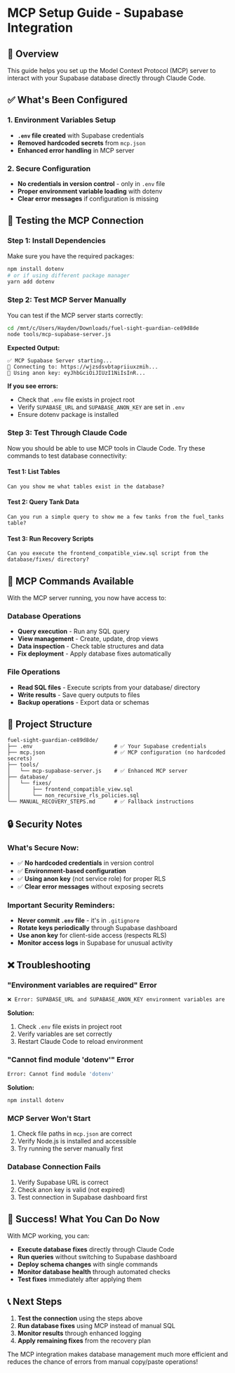 # MCP Setup Guide - Supabase Integration

## 🎯 **Overview**
This guide helps you set up the Model Context Protocol (MCP) server to interact with your Supabase database directly through Claude Code.

## ✅ **What's Been Configured**

### **1. Environment Variables Setup**
- **`.env` file created** with Supabase credentials
- **Removed hardcoded secrets** from `mcp.json`
- **Enhanced error handling** in MCP server

### **2. Secure Configuration**
- **No credentials in version control** - only in `.env` file
- **Proper environment variable loading** with dotenv
- **Clear error messages** if configuration is missing

## 🚀 **Testing the MCP Connection**

### **Step 1: Install Dependencies**
Make sure you have the required packages:
```bash
npm install dotenv
# or if using different package manager
yarn add dotenv
```

### **Step 2: Test MCP Server Manually**
You can test if the MCP server starts correctly:
```bash
cd /mnt/c/Users/Hayden/Downloads/fuel-sight-guardian-ce89d8de
node tools/mcp-supabase-server.js
```

**Expected Output:**
```
✅ MCP Supabase Server starting...
🔗 Connecting to: https://wjzsdsvbtapriiuxzmih...
🔑 Using anon key: eyJhbGciOiJIUzI1NiIsInR...
```

**If you see errors:**
- Check that `.env` file exists in project root
- Verify `SUPABASE_URL` and `SUPABASE_ANON_KEY` are set in `.env`
- Ensure dotenv package is installed

### **Step 3: Test Through Claude Code**
Now you should be able to use MCP tools in Claude Code. Try these commands to test database connectivity:

#### **Test 1: List Tables**
```
Can you show me what tables exist in the database?
```

#### **Test 2: Query Tank Data**
```
Can you run a simple query to show me a few tanks from the fuel_tanks table?
```

#### **Test 3: Run Recovery Scripts**
```
Can you execute the frontend_compatible_view.sql script from the database/fixes/ directory?
```

## 🔧 **MCP Commands Available**

With the MCP server running, you now have access to:

### **Database Operations**
- **Query execution** - Run any SQL query
- **View management** - Create, update, drop views
- **Data inspection** - Check table structures and data
- **Fix deployment** - Apply database fixes automatically

### **File Operations**
- **Read SQL files** - Execute scripts from your database/ directory
- **Write results** - Save query outputs to files
- **Backup operations** - Export data or schemas

## 📁 **Project Structure**
```
fuel-sight-guardian-ce89d8de/
├── .env                          # ✅ Your Supabase credentials
├── mcp.json                      # ✅ MCP configuration (no hardcoded secrets)
├── tools/
│   └── mcp-supabase-server.js    # ✅ Enhanced MCP server
├── database/
│   └── fixes/
│       ├── frontend_compatible_view.sql
│       └── non_recursive_rls_policies.sql
└── MANUAL_RECOVERY_STEPS.md      # ✅ Fallback instructions
```

## 🔒 **Security Notes**

### **What's Secure Now:**
- ✅ **No hardcoded credentials** in version control
- ✅ **Environment-based configuration**
- ✅ **Using anon key** (not service role) for proper RLS
- ✅ **Clear error messages** without exposing secrets

### **Important Security Reminders:**
- **Never commit `.env` file** - it's in `.gitignore`
- **Rotate keys periodically** through Supabase dashboard
- **Use anon key** for client-side access (respects RLS)
- **Monitor access logs** in Supabase for unusual activity

## ❌ **Troubleshooting**

### **"Environment variables are required" Error**
```bash
❌ Error: SUPABASE_URL and SUPABASE_ANON_KEY environment variables are required
```
**Solution:**
1. Check `.env` file exists in project root
2. Verify variables are set correctly
3. Restart Claude Code to reload environment

### **"Cannot find module 'dotenv'" Error**
```bash
Error: Cannot find module 'dotenv'
```
**Solution:**
```bash
npm install dotenv
```

### **MCP Server Won't Start**
1. Check file paths in `mcp.json` are correct
2. Verify Node.js is installed and accessible
3. Try running the server manually first

### **Database Connection Fails**
1. Verify Supabase URL is correct
2. Check anon key is valid (not expired)
3. Test connection in Supabase dashboard first

## 🎉 **Success! What You Can Do Now**

With MCP working, you can:
- **Execute database fixes** directly through Claude Code
- **Run queries** without switching to Supabase dashboard  
- **Deploy schema changes** with single commands
- **Monitor database health** through automated checks
- **Test fixes** immediately after applying them

## 📞 **Next Steps**

1. **Test the connection** using the steps above
2. **Run database fixes** using MCP instead of manual SQL
3. **Monitor results** through enhanced logging
4. **Apply remaining fixes** from the recovery plan

The MCP integration makes database management much more efficient and reduces the chance of errors from manual copy/paste operations!